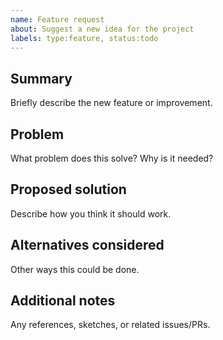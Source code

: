```yaml
---
name: Feature request
about: Suggest a new idea for the project
labels: type:feature, status:todo
---
```


## Summary
Briefly describe the new feature or improvement.

## Problem
What problem does this solve? Why is it needed?

## Proposed solution
Describe how you think it should work.

## Alternatives considered
Other ways this could be done.

## Additional notes
Any references, sketches, or related issues/PRs.
